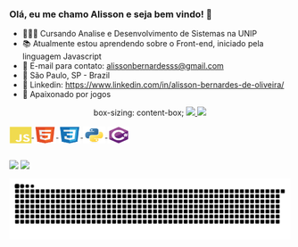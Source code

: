 ### Olá, eu me chamo Alisson e seja bem vindo! 👋
- 👨🏽‍💻 Cursando Analise e Desenvolvimento de Sistemas na UNIP
- 📚 Atualmente estou aprendendo sobre o Front-end, iniciado pela linguagem Javascript 
- 📧 E-mail para contato: alissonbernardesss@gmail.com
- 🏡 São Paulo, SP - Brazil 
- 🔹 Linkedin: https://www.linkedin.com/in/alisson-bernardes-de-oliveira/
- 👾 Apaixonado por jogos

<div align="center">
  box-sizing: content-box;
  <a href="https://github.com/4lissxn">
  <img height="180em" src="https://github-readme-stats.vercel.app/api?username=4lissxn&show_icons=false&theme=midnight-purple&include_all_commits=true&count_private=true&hide_border=true"/>
  <img height="180em" src="https://github-readme-stats.vercel.app/api/top-langs/?username=4lissxn&layout=compact&langs_count=7&theme=midnight-purple&hide_border=true"/>
</div>
  <div style="display: inline_block"><br>
  <img align="center" alt="Alissxn-Js" height="30" width="40" src="https://raw.githubusercontent.com/devicons/devicon/master/icons/javascript/javascript-plain.svg">
  <img align="center" alt="Alissxn-HTML" height="30" width="40" src="https://raw.githubusercontent.com/devicons/devicon/master/icons/html5/html5-original.svg">
  <img align="center" alt="Alissxn-CSS" height="30" width="40" src="https://raw.githubusercontent.com/devicons/devicon/master/icons/css3/css3-original.svg">
  <img align="center" alt="Alissxn-Python" height="30" width="40" src="https://raw.githubusercontent.com/devicons/devicon/master/icons/python/python-original.svg">
  <img align="center" alt="Alissxn-Csharp" height="30" width="40" src="https://raw.githubusercontent.com/devicons/devicon/master/icons/csharp/csharp-original.svg">
</div>     
  
  ##
  
  
<div>
   <a href="https://www.linkedin.com/in/alisson-bernardes-de-oliveira/" target="_blank"><img src="https://img.shields.io/badge/-LinkedIn-%230077B5?style=for-the-badge&logo=linkedin&logoColor=white" target="_blank"></a> 
  <a href="https://steamcommunity.com/id/Alissx_n/" target="_blank"><img src="https://img.shields.io/badge/Steam-000000?style=for-the-badge&logo=steam&logoColor=white"></a>
  
  ![snake gif](https://github.com/4lissxn/4lissxn/blob/output/github-contribution-grid-snake.svg)
 
</div>
